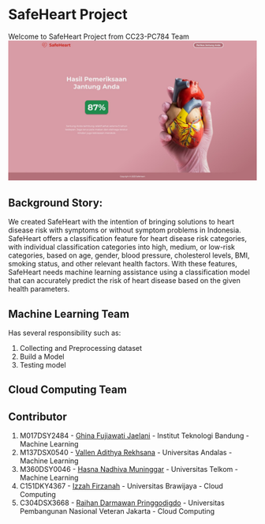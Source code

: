 # SafeHeart Project
Welcome to SafeHeart Project from CC23-PC784 Team
![prototype](SafeHeart.jpeg)
## Background Story:
We created SafeHeart with the intention of bringing solutions to heart disease risk with symptoms or without symptom problems in Indonesia. SafeHeart offers a classification feature for heart disease risk categories, with individual classification categories into high, medium, or low-risk categories, based on age, gender, blood pressure, cholesterol levels, BMI, smoking status, and other relevant health factors. With these features, SafeHeart needs machine learning assistance using a classification model that can accurately predict the risk of heart disease based on the given health parameters.

## Machine Learning Team
Has several responsibility such as:
1. Collecting and Preprocessing dataset
2. Build a Model
3. Testing model

## Cloud Computing Team


## Contributor
1. M017DSY2484 - [Ghina Fujiawati Jaelani](https://www.linkedin.com/in/) - Institut Teknologi Bandung - Machine Learning
2. M137DSX0540 - [Vallen Adithya Rekhsana](https://www.linkedin.com/in/vallen-adithya-rekhsana-a5734b193/) - Universitas Andalas - Machine Learning
3. M360DSY0046 - [Hasna Nadhiva Muninggar](https://www.linkedin.com/in/) - Universitas Telkom - Machine Learning
4. C151DKY4367 - [Izzah Firzanah](https://www.linkedin.com/in/) - Universitas Brawijaya - Cloud Computing
5. C304DSX3668 - [Raihan Darmawan Pringgodigdo](https://www.linkedin.com/in/raihan-darmawan-pringgodigdo-14970021a) - Universitas Pembangunan Nasional Veteran Jakarta - Cloud Computing
